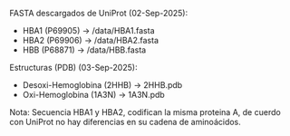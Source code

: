 FASTA descargados de UniProt (02-Sep-2025):
- HBA1 (P69905) → /data/HBA1.fasta
- HBA2 (P69906) → /data/HBA2.fasta
- HBB  (P68871) → /data/HBB.fasta

Estructuras (PDB) (03-Sep-2025):
- Desoxi-Hemoglobina (2HHB) → 2HHB.pdb
- Oxi-Hemoglobina (1A3N)   → 1A3N.pdb


Nota: Secuencia HBA1 y HBA2, codifican la misma proteina A, de cuerdo con UniProt no hay diferencias en su cadena de aminoácidos.
